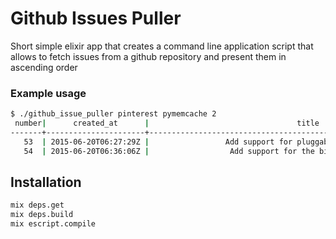 # Github Issues Puller

Short simple elixir app that creates a command line application script that allows to fetch issues from a github repository and present them in ascending order

### Example usage
```bash
$ ./github_issue_puller pinterest pymemcache 2
 number|      created_at      |                                 title
-------+----------------------+----------------------------------------------------------------------
   53  | 2015-06-20T06:27:29Z |                 Add support for pluggable compression
   54  | 2015-06-20T06:36:06Z |                  Add support for the binary protocol
```

## Installation

```bash
mix deps.get
mix deps.build
mix escript.compile
```
